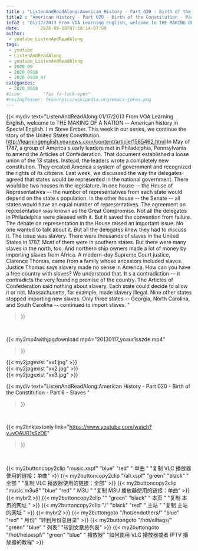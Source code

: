 ```yaml
---
title : "ListenAndReadAlong:American History - Part 020 - Birth of the Constitution - Part 6 - Slaves "
title2 : "American History - Part 020 - Birth of the Constitution - Part 6 - Slaves "
info2 : "01/17/2013 From VOA Learning English, welcome to THE MAKING OF A NATION -- American history in Special English. I m Steve Ember. This week in our series, we continue the story of the United States Constitution. http://learningenglish.voanews.com/content/article/1585462.html   In May of 1787, a group of America s early leaders met in Philadelphia, Pennsylvania to amend the Articles of Confederation. That document established a loose union of the 13 states. Instead, the leaders wrote a completely new constitution. They created America s system of government and recognized the rights of its citizens.   Last week, we discussed the way the delegates agreed that states would be represented in the national government.   There would be two houses in the legislature. In one house -- the House of Representatives -- the number of representatives from each state would depend on the state s population. In the other house -- the Senate -- all states would have an equal number of representatives.   The agreement on representation was known as the  Great Compromise.  Not all the delegates in Philadelphia were pleased with it. But it saved the convention from failure.   The debate on representation in the House raised an important issue. No one wanted to talk about it. But all the delegates knew they had to discuss it. The issue was slavery. There were thousands of slaves in the United States in 1787. Most of them were in southern states. But there were many slaves in the north, too. And northern ship owners made a lot of money by importing slaves from Africa.   A modern-day Supreme Court justice, Clarence Thomas, came from a family whose ancestors included slaves. Justice Thomas says slavery made no sense in America.    How can you have a free country with slaves? We understood that. It s a contradiction — it contradicts the very founding premise of the country.    The Articles of Confederation said nothing about slavery. Each state could decide to allow it or not. Massachusetts, for example, made slavery illegal. Nine other states stopped importing new slaves. Only three states -- Georgia, North Carolina, and South Carolina -- continued to import slaves. "
date:        2020-09-18T07:18:14-07:00
author:
 - youtube_ListenAndReadAlong
tags:
 - youtube
 - ListenAndReadAlong
 - youtube_ListenAndReadAlong
 - 2020_09
 - 2020_0918
 - 2020_0918_07
categories:
 - 2020_0918
#icon:        "fas fa-lock-open"
#resImgTeaser: teaserpics/wikipedia.org/emacs-jokes.png
---
```


{{< mydiv text="ListenAndReadAlong:01/17/2013 From VOA Learning English, welcome to THE MAKING OF A NATION -- American history in Special English. I m Steve Ember. This week in our series, we continue the story of the United States Constitution. http://learningenglish.voanews.com/content/article/1585462.html   In May of 1787, a group of America s early leaders met in Philadelphia, Pennsylvania to amend the Articles of Confederation. That document established a loose union of the 13 states. Instead, the leaders wrote a completely new constitution. They created America s system of government and recognized the rights of its citizens.   Last week, we discussed the way the delegates agreed that states would be represented in the national government.   There would be two houses in the legislature. In one house -- the House of Representatives -- the number of representatives from each state would depend on the state s population. In the other house -- the Senate -- all states would have an equal number of representatives.   The agreement on representation was known as the  Great Compromise.  Not all the delegates in Philadelphia were pleased with it. But it saved the convention from failure.   The debate on representation in the House raised an important issue. No one wanted to talk about it. But all the delegates knew they had to discuss it. The issue was slavery. There were thousands of slaves in the United States in 1787. Most of them were in southern states. But there were many slaves in the north, too. And northern ship owners made a lot of money by importing slaves from Africa.   A modern-day Supreme Court justice, Clarence Thomas, came from a family whose ancestors included slaves. Justice Thomas says slavery made no sense in America.    How can you have a free country with slaves? We understood that. It s a contradiction — it contradicts the very founding premise of the country.    The Articles of Confederation said nothing about slavery. Each state could decide to allow it or not. Massachusetts, for example, made slavery illegal. Nine other states stopped importing new slaves. Only three states -- Georgia, North Carolina, and South Carolina -- continued to import slaves. "
>}}
<br>


{{< my2mp4withjpgdownload mp4="20130117_yoaur1sszde.mp4"
>}}

{{< my2jpgexist "xx1.jpg" >}}<br>
{{< my2jpgexist "xx2.jpg" >}}<br>
{{< my2jpgexist "xx3.jpg" >}}<br>



{{< mydiv text="ListenAndReadAlong:American History - Part 020 - Birth of the Constitution - Part 6 - Slaves "
>}}
<br>

{{< my2linktextonly link="https://www.youtube.com/watch?v=yOAUR1sSzDE"
>}}


<br>

{{< my2buttoncopy2clip "music.xspf"        "blue"   "red"    " 单曲 "  "复制 VLC 播放器使用的链接：单曲" >}} {{< my2buttoncopy2clip "/all.xspf"         "green"  "black"  " 全部 "  "复制 VLC 播放器使用的链接：全部" >}} {{< my2buttoncopy2clip "music.m3u8"        "blue"   "red"    " M3U  "    "复制 M3U 播放器使用的链接：单曲" >}} {{< mybr2 >}} {{< my2buttoncopy2clip ""                  "green"  "black"  " 本页 "    "复制 本页的网址 " >}} {{< my2buttoncopy2clip "/"                 "black"  "red"    " 主站 "    "复制 主站的网址 " >}} {{< mybr2 >}} {{< my2buttongoto      "/hot/endothers/"   "blue"   "red"    " 月份"   "转到月份总目录" >}} {{< my2buttongoto      "/hot/alltags/"     "green"  "blue"   " 列表"   "转到文章总列表" >}} {{< my2buttongoto      "/hot/helpxspf/"    "green"  "blue"   " 播放器" "如何使用 VLC 播放器或者 IPTV 播放器的教程" >}} 

